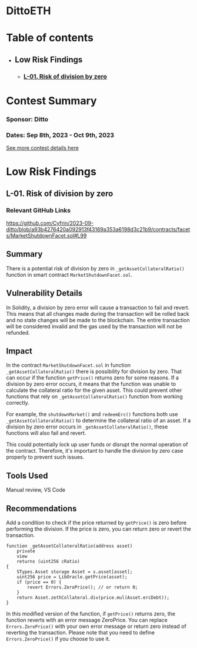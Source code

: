 # DittoETH

# Table of contents

- ## Low Risk Findings
    - ### [L-01. Risk of division by zero](#L-01)


# <a id='contest-summary'></a>Contest Summary

### Sponsor: Ditto

### Dates: Sep 8th, 2023 - Oct 9th, 2023

[See more contest details here](https://codehawks.cyfrin.io/c/2023-09-ditto)
 


# Low Risk Findings

## <a id='L-01'></a>L-01. Risk of division by zero            

### Relevant GitHub Links

https://github.com/Cyfrin/2023-09-ditto/blob/a93b4276420a092913f43169a353a6198d3c21b9/contracts/facets/MarketShutdownFacet.sol#L99

## Summary
There is a potential risk of division by zero in `_getAssetCollateralRatio()` function in smart contract
`MarketShutdownFacet.sol`.

## Vulnerability Details
In Solidity, a division by zero error will cause a transaction to fail and revert. This means that all changes made during the transaction will be rolled back and no state changes will be made to the blockchain. The entire transaction will be considered invalid and the gas used by the transaction will not be refunded.

## Impact
In the contract `MarketShutdownFacet.sol` in function `_getAssetCollateralRatio()` there is possibility for division by zero. That can occur if the function `getPrice()` returns zero for some reasons. If a division by zero error occurs, it means that the function was unable to calculate the collateral ratio for the given asset. This could prevent other functions that rely on `_getAssetCollateralRatio()` function from working correctly.

For example, the `shutdownMarket()` and `redeemErc()` functions both use `_getAssetCollateralRatio()` to determine the collateral ratio of an asset. If a division by zero error occurs in `_getAssetCollateralRatio()`, these functions will also fail and revert.

This could potentially lock up user funds or disrupt the normal operation of the contract. Therefore, it's important to handle the division by zero case properly to prevent such issues.

## Tools Used
Manual review, VS Code

## Recommendations
Add a condition to check if the price returned by `getPrice()` is zero before performing the division. If the price is zero, you can return zero or revert the transaction.

```
function _getAssetCollateralRatio(address asset)
    private
    view
    returns (uint256 cRatio)
{
    STypes.Asset storage Asset = s.asset[asset];
    uint256 price = LibOracle.getPrice(asset);
    if (price == 0) {
        revert Errors.ZeroPrice(); // or return 0;
    }
    return Asset.zethCollateral.div(price.mul(Asset.ercDebt));
}
```

In this modified version of the function, if `getPrice()` returns zero, the function reverts with an error message ZeroPrice. You can replace `Errors.ZeroPrice()` with your own error message or return zero instead of reverting the transaction. Please note that you need to define `Errors.ZeroPrice()` if you choose to use it.



